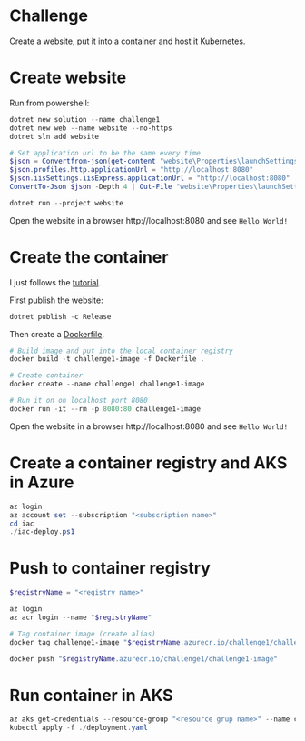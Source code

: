 
# Challenge

Create a website, put it into a container and host it Kubernetes.

# Create website

Run from powershell:

```powershell
dotnet new solution --name challenge1
dotnet new web --name website --no-https
dotnet sln add website

# Set application url to be the same every time
$json = Convertfrom-json(get-content "website\Properties\launchSettings.json" -raw)
$json.profiles.http.applicationUrl = "http://localhost:8080"
$json.iisSettings.iisExpress.applicationUrl = "http://localhost:8080"
ConvertTo-Json $json -Depth 4 | Out-File "website\Properties\launchSettings.json"

dotnet run --project website 
```

Open the website in a browser http://localhost:8080 and see `Hello World!`


# Create the container
I just follows the [tutorial](https://learn.microsoft.com/en-us/dotnet/core/docker/build-container?tabs=windows&pivots=dotnet-7-0).

First publish the website:
```powershell
dotnet publish -c Release
```

Then create a [Dockerfile](./src/Dockerfile).

```powershell
# Build image and put into the local container registry
docker build -t challenge1-image -f Dockerfile .

# Create container
docker create --name challenge1 challenge1-image

# Run it on on localhost port 8080
docker run -it --rm -p 8080:80 challenge1-image
```

Open the website in a browser http://localhost:8080 and see `Hello World!`


# Create a container registry and AKS in Azure

```powershell
az login
az account set --subscription "<subscription name>"
cd iac
./iac-deploy.ps1
```

# Push to container registry

```powershell
$registryName = "<registry name>"

az login
az acr login --name "$registryName"

# Tag container image (create alias)
docker tag challenge1-image "$registryName.azurecr.io/challenge1/challenge1-image"

docker push "$registryName.azurecr.io/challenge1/challenge1-image"
```

# Run container in AKS

```powershell
az aks get-credentials --resource-group "<resource grup name>" --name challenge1
kubectl apply -f ./deployment.yaml
```